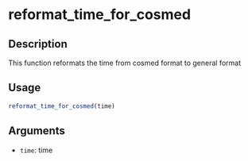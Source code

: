 # reformat_time_for_cosmed

## Description

This function reformats the time from cosmed format to general format

## Usage

```r
reformat_time_for_cosmed(time)
```

## Arguments

* `time`: time

